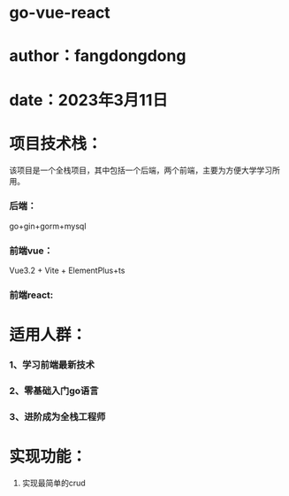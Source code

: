 # go-vue-react
# author：fangdongdong
# date：2023年3月11日

# 项目技术栈：
该项目是一个全栈项目，其中包括一个后端，两个前端，主要为方便大学学习所用。
### 后端：
go+gin+gorm+mysql

### 前端vue：
Vue3.2 + Vite + ElementPlus+ts

###  前端react:


# 适用人群：
### 1、学习前端最新技术
### 2、零基础入门go语言
### 3、进阶成为全栈工程师




# 实现功能：
1. 实现最简单的crud



